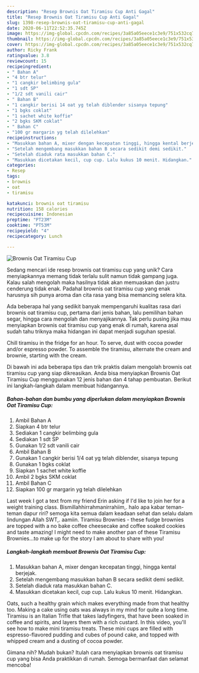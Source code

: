 ```yaml
---
description: "Resep Brownis Oat Tiramisu Cup Anti Gagal"
title: "Resep Brownis Oat Tiramisu Cup Anti Gagal"
slug: 1398-resep-brownis-oat-tiramisu-cup-anti-gagal
date: 2020-06-11T22:52:35.745Z
image: https://img-global.cpcdn.com/recipes/3a85a05eece1c3e9/751x532cq70/brownis-oat-tiramisu-cup-foto-resep-utama.jpg
thumbnail: https://img-global.cpcdn.com/recipes/3a85a05eece1c3e9/751x532cq70/brownis-oat-tiramisu-cup-foto-resep-utama.jpg
cover: https://img-global.cpcdn.com/recipes/3a85a05eece1c3e9/751x532cq70/brownis-oat-tiramisu-cup-foto-resep-utama.jpg
author: Ricky Frank
ratingvalue: 3.8
reviewcount: 15
recipeingredient:
- " Bahan A"
- "4 btr telur"
- "1 cangkir belimbing gula"
- "1 sdt SP"
- "1/2 sdt vanili cair"
- " Bahan B"
- "1 cangkir berisi 14 oat yg telah diblender sisanya tepung"
- "1 bgks coklat"
- "1 sachet white koffie"
- "2 bgks SKM coklat"
- " Bahan C"
- "100 gr margarin yg telah dilelehkan"
recipeinstructions:
- "Masukkan bahan A, mixer dengan kecepatan tinggi, hingga kental berjejak."
- "Setelah mengembang masukkan bahan B secara sedikit demi sedikit."
- "Setelah diaduk rata masukkan bahan C."
- "Masukkan dicetakan kecil, cup cup. Lalu kukus 10 menit. Hidangkan."
categories:
- Resep
tags:
- brownis
- oat
- tiramisu

katakunci: brownis oat tiramisu 
nutrition: 158 calories
recipecuisine: Indonesian
preptime: "PT23M"
cooktime: "PT53M"
recipeyield: "4"
recipecategory: Lunch

---
```



![Brownis Oat Tiramisu Cup](https://img-global.cpcdn.com/recipes/3a85a05eece1c3e9/751x532cq70/brownis-oat-tiramisu-cup-foto-resep-utama.jpg)

Sedang mencari ide resep brownis oat tiramisu cup yang unik? Cara menyiapkannya memang tidak terlalu sulit namun tidak gampang juga. Kalau salah mengolah maka hasilnya tidak akan memuaskan dan justru cenderung tidak enak. Padahal brownis oat tiramisu cup yang enak harusnya sih punya aroma dan cita rasa yang bisa memancing selera kita.

Ada beberapa hal yang sedikit banyak mempengaruhi kualitas rasa dari brownis oat tiramisu cup, pertama dari jenis bahan, lalu pemilihan bahan segar, hingga cara mengolah dan menyajikannya. Tak perlu pusing jika mau menyiapkan brownis oat tiramisu cup yang enak di rumah, karena asal sudah tahu triknya maka hidangan ini dapat menjadi suguhan spesial.

Chill tiramisu in the fridge for an hour. To serve, dust with cocoa powder and/or espresso powder. To assemble the tiramisu, alternate the cream and brownie, starting with the cream.


Di bawah ini ada beberapa tips dan trik praktis dalam mengolah brownis oat tiramisu cup yang siap dikreasikan. Anda bisa menyiapkan Brownis Oat Tiramisu Cup menggunakan 12 jenis bahan dan 4 tahap pembuatan. Berikut ini langkah-langkah dalam membuat hidangannya.

<!--inarticleads1-->

##### Bahan-bahan dan bumbu yang diperlukan dalam menyiapkan Brownis Oat Tiramisu Cup:

1. Ambil  Bahan A
1. Siapkan 4 btr telur
1. Sediakan 1 cangkir belimbing gula
1. Sediakan 1 sdt SP
1. Gunakan 1/2 sdt vanili cair
1. Ambil  Bahan B
1. Gunakan 1 cangkir berisi 1/4 oat yg telah diblender, sisanya tepung
1. Gunakan 1 bgks coklat
1. Siapkan 1 sachet white koffie
1. Ambil 2 bgks SKM coklat
1. Ambil  Bahan C
1. Siapkan 100 gr margarin yg telah dilelehkan


Last week I got a text from my friend Erin asking if I&#39;d like to join her for a weight training class. Bismillahhirrahmanirrahiim,. halo apa kabar teman-teman dapur riri? semoga kita semua dalam keadaan sehat dan selalu dalam lindungan Allah SWT,. aamiin. Tiramisu Brownies - these fudge brownies are topped with a no bake coffee cheesecake and coffee soaked cookies and taste amazing! I might need to make another pan of these Tiramisu Brownies…to make up for the story I am about to share with you! 

<!--inarticleads2-->

##### Langkah-langkah membuat Brownis Oat Tiramisu Cup:

1. Masukkan bahan A, mixer dengan kecepatan tinggi, hingga kental berjejak.
1. Setelah mengembang masukkan bahan B secara sedikit demi sedikit.
1. Setelah diaduk rata masukkan bahan C.
1. Masukkan dicetakan kecil, cup cup. Lalu kukus 10 menit. Hidangkan.


Oats, such a healthy grain which makes everything made from that healthy too. Making a cake using oats was always in my mind for quite a long time. Tiramisu is an Italian Trifle that takes ladyfingers, that have been soaked in coffee and spirits, and layers them with a rich custard. In this video, you&#39;ll see how to make mini tiramisu treats. These mini cups are filled with espresso-flavored pudding and cubes of pound cake, and topped with whipped cream and a dusting of cocoa powder. 

Gimana nih? Mudah bukan? Itulah cara menyiapkan brownis oat tiramisu cup yang bisa Anda praktikkan di rumah. Semoga bermanfaat dan selamat mencoba!
